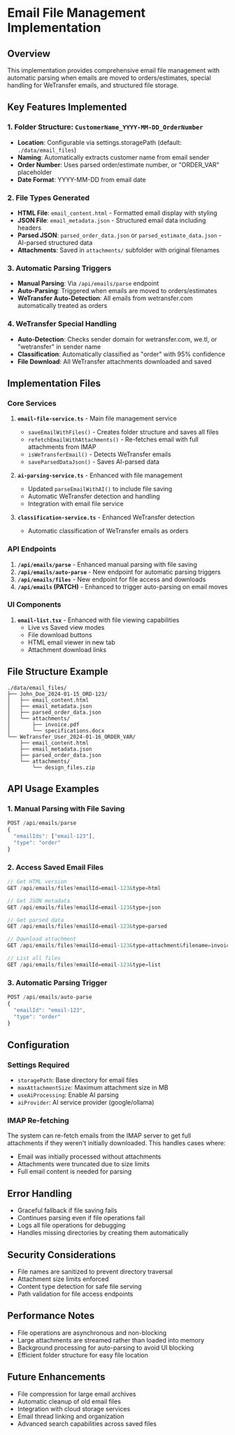 # Email File Management Implementation

## Overview
This implementation provides comprehensive email file management with automatic parsing when emails are moved to orders/estimates, special handling for WeTransfer emails, and structured file storage.

## Key Features Implemented

### 1. Folder Structure: `CustomerName_YYYY-MM-DD_OrderNumber`
- **Location**: Configurable via settings.storagePath (default: `./data/email_files`)
- **Naming**: Automatically extracts customer name from email sender
- **Order Number**: Uses parsed order/estimate number, or "ORDER_VAR" placeholder
- **Date Format**: YYYY-MM-DD from email date

### 2. File Types Generated
- **HTML File**: `email_content.html` - Formatted email display with styling
- **JSON File**: `email_metadata.json` - Structured email data including headers
- **Parsed JSON**: `parsed_order_data.json` or `parsed_estimate_data.json` - AI-parsed structured data
- **Attachments**: Saved in `attachments/` subfolder with original filenames

### 3. Automatic Parsing Triggers
- **Manual Parsing**: Via `/api/emails/parse` endpoint
- **Auto-Parsing**: Triggered when emails are moved to orders/estimates
- **WeTransfer Auto-Detection**: All emails from wetransfer.com automatically treated as orders

### 4. WeTransfer Special Handling
- **Auto-Detection**: Checks sender domain for wetransfer.com, we.tl, or "wetransfer" in sender name
- **Classification**: Automatically classified as "order" with 95% confidence
- **File Download**: All WeTransfer attachments downloaded and saved

## Implementation Files

### Core Services
1. **`email-file-service.ts`** - Main file management service
   - `saveEmailWithFiles()` - Creates folder structure and saves all files
   - `refetchEmailWithAttachments()` - Re-fetches email with full attachments from IMAP
   - `isWeTransferEmail()` - Detects WeTransfer emails
   - `saveParsedDataJson()` - Saves AI-parsed data

2. **`ai-parsing-service.ts`** - Enhanced with file management
   - Updated `parseEmailWithAI()` to include file saving
   - Automatic WeTransfer detection and handling
   - Integration with email file service

3. **`classification-service.ts`** - Enhanced WeTransfer detection
   - Automatic classification of WeTransfer emails as orders

### API Endpoints
1. **`/api/emails/parse`** - Enhanced manual parsing with file saving
2. **`/api/emails/auto-parse`** - New endpoint for automatic parsing triggers
3. **`/api/emails/files`** - New endpoint for file access and downloads
4. **`/api/emails` (PATCH)** - Enhanced to trigger auto-parsing on email moves

### UI Components
1. **`email-list.tsx`** - Enhanced with file viewing capabilities
   - Live vs Saved view modes
   - File download buttons
   - HTML email viewer in new tab
   - Attachment download links

## File Structure Example

```
./data/email_files/
├── John_Doe_2024-01-15_ORD-123/
│   ├── email_content.html
│   ├── email_metadata.json
│   ├── parsed_order_data.json
│   └── attachments/
│       ├── invoice.pdf
│       └── specifications.docx
└── WeTransfer_User_2024-01-16_ORDER_VAR/
    ├── email_content.html
    ├── email_metadata.json
    ├── parsed_order_data.json
    └── attachments/
        └── design_files.zip
```

## API Usage Examples

### 1. Manual Parsing with File Saving
```javascript
POST /api/emails/parse
{
  "emailIds": ["email-123"],
  "type": "order"
}
```

### 2. Access Saved Email Files
```javascript
// Get HTML version
GET /api/emails/files?emailId=email-123&type=html

// Get JSON metadata
GET /api/emails/files?emailId=email-123&type=json

// Get parsed data
GET /api/emails/files?emailId=email-123&type=parsed

// Download attachment
GET /api/emails/files?emailId=email-123&type=attachment&filename=invoice.pdf

// List all files
GET /api/emails/files?emailId=email-123&type=list
```

### 3. Automatic Parsing Trigger
```javascript
POST /api/emails/auto-parse
{
  "emailId": "email-123",
  "type": "order"
}
```

## Configuration

### Settings Required
- `storagePath`: Base directory for email files
- `maxAttachmentSize`: Maximum attachment size in MB
- `useAiProcessing`: Enable AI parsing
- `aiProvider`: AI service provider (google/ollama)

### IMAP Re-fetching
The system can re-fetch emails from the IMAP server to get full attachments if they weren't initially downloaded. This handles cases where:
- Email was initially processed without attachments
- Attachments were truncated due to size limits
- Full email content is needed for parsing

## Error Handling
- Graceful fallback if file saving fails
- Continues parsing even if file operations fail
- Logs all file operations for debugging
- Handles missing directories by creating them automatically

## Security Considerations
- File names are sanitized to prevent directory traversal
- Attachment size limits enforced
- Content type detection for safe file serving
- Path validation for file access endpoints

## Performance Notes
- File operations are asynchronous and non-blocking
- Large attachments are streamed rather than loaded into memory
- Background processing for auto-parsing to avoid UI blocking
- Efficient folder structure for easy file location

## Future Enhancements
- File compression for large email archives
- Automatic cleanup of old email files
- Integration with cloud storage services
- Email thread linking and organization
- Advanced search capabilities across saved files